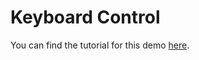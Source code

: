 # Keyboard Control
You can find the tutorial for this demo [here].

[here]: https://sdk.sphero.com/docs/samples_content/arduino/arduino_software_serial_library
